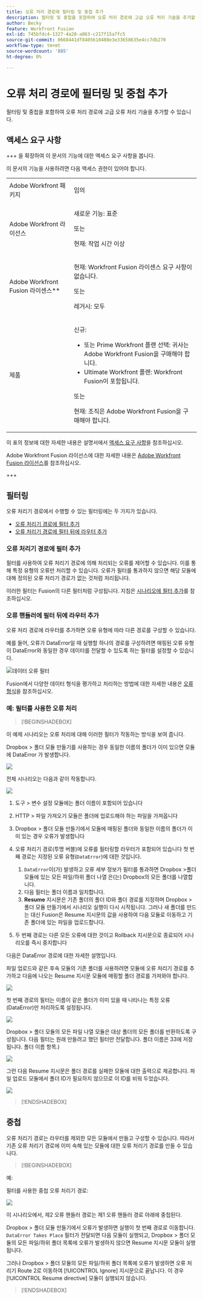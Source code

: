 ```yaml
---
title: 오류 처리 경로에 필터링 및 중첩 추가
description: 필터링 및 중첩을 포함하여 오류 처리 경로에 고급 오류 처리 기술을 추가할 수 있습니다.
author: Becky
feature: Workfront Fusion
exl-id: 745bfdc4-1327-4a28-a863-c217f15a7fc5
source-git-commit: 0668441df8405610488e3e33658635e4cc7db270
workflow-type: tm+mt
source-wordcount: '885'
ht-degree: 0%

---
```


# 오류 처리 경로에 필터링 및 중첩 추가

필터링 및 중첩을 포함하여 오류 처리 경로에 고급 오류 처리 기술을 추가할 수 있습니다.

## 액세스 요구 사항

+++ 을 확장하여 이 문서의 기능에 대한 액세스 요구 사항을 봅니다.

이 문서의 기능을 사용하려면 다음 액세스 권한이 있어야 합니다.

<table style="table-layout:auto">
 <col> 
 <col> 
 <tbody> 
  <tr> 
   <td role="rowheader">Adobe Workfront 패키지 
   <td> <p>임의</p> </td> 
  </tr> 
  <tr data-mc-conditions=""> 
   <td role="rowheader">Adobe Workfront 라이선스</td> 
   <td> <p>새로운 기능: 표준</p><p>또는</p><p>현재: 작업 시간 이상</p> </td> 
  </tr> 
  <tr> 
   <td role="rowheader">Adobe Workfront Fusion 라이센스**</td> 
   <td>
   <p>현재: Workfront Fusion 라이센스 요구 사항이 없습니다.</p>
   <p>또는</p>
   <p>레거시: 모두 </p>
   </td> 
  </tr> 
  <tr> 
   <td role="rowheader">제품</td> 
   <td>
   <p>신규:</p> <ul><li>또는 Prime Workfront 플랜 선택: 귀사는 Adobe Workfront Fusion을 구매해야 합니다.</li><li>Ultimate Workfront 플랜: Workfront Fusion이 포함됩니다.</li></ul>
   <p>또는</p>
   <p>현재: 조직은 Adobe Workfront Fusion을 구매해야 합니다.</p>
   </td> 
  </tr>
 </tbody> 
</table>

이 표의 정보에 대한 자세한 내용은 설명서에서 [액세스 요구 사항](/help/workfront-fusion/references/licenses-and-roles/access-level-requirements-in-documentation.md)을 참조하십시오.

Adobe Workfront Fusion 라이선스에 대한 자세한 내용은 [Adobe Workfront Fusion 라이선스](/help/workfront-fusion/set-up-and-manage-workfront-fusion/licensing-operations-overview/license-automation-vs-integration.md)를 참조하십시오.

+++

## 필터링

오류 처리기 경로에서 수행할 수 있는 필터링에는 두 가지가 있습니다.

* [오류 처리기 경로에 필터 추가](#add-a-filter-to-the-error-handler-route)
* [오류 처리기 경로에 필터 뒤에 라우터 추가](#add-a-router-followed-by-filters-to-the-error-handler)

### 오류 처리기 경로에 필터 추가

필터를 사용하여 오류 처리기 경로에 의해 처리되는 오류를 제어할 수 있습니다. 이를 통해 특정 유형의 오류만 처리할 수 있습니다. 오류가 필터를 통과하지 않으면 해당 모듈에 대해 정의된 오류 처리기 경로가 없는 것처럼 처리됩니다.

이러한 필터는 Fusion의 다른 필터처럼 구성됩니다. 지침은 [시나리오에 필터 추가](/help/workfront-fusion/create-scenarios/add-modules/add-a-filter-to-a-scenario.md)를 참조하십시오.

### 오류 핸들러에 필터 뒤에 라우터 추가

오류 처리 경로에 라우터를 추가하면 오류 유형에 따라 다른 경로를 구성할 수 있습니다.

예를 들어, 오류가 DataError일 때 실행할 하나의 경로를 구성하려면 매핑된 오류 유형이 DataError와 동일한 경우 데이터를 전달할 수 있도록 하는 필터를 설정할 수 있습니다.

![데이터 오류 필터](assets/filter-dataerror.png)

Fusion에서 다양한 데이터 형식을 평가하고 처리하는 방법에 대한 자세한 내용은 [오류 형식](/help/workfront-fusion/references/errors/error-processing.md)을 참조하십시오.

### 예: 필터를 사용한 오류 처리

>[!BEGINSHADEBOX]

이 예제 시나리오는 오류 처리에 대해 이러한 필터가 작동하는 방식을 보여 줍니다.

Dropbox > 폴더 모듈 만들기를 사용하는 경우 동일한 이름의 폴더가 이미 있으면 모듈에 DataError 가 발생합니다.

![](assets/dropbox.png)

전체 시나리오는 다음과 같이 작동합니다.

![](assets/dropbox-scenario.png)

1. 도구 > 변수 설정 모듈에는 폴더 이름이 포함되어 있습니다
1. HTTP > 파일 가져오기 모듈은 폴더에 업로드해야 하는 파일을 가져옵니다
1. Dropbox > 폴더 모듈 만들기에서 모듈에 매핑된 폴더와 동일한 이름의 폴더가 이미 있는 경우 오류가 발생합니다
1. 오류 처리기 경로(투명 버블)에 오류를 필터링할 라우터가 포함되어 있습니다
첫 번째 경로는 지정된 오류 유형(`DataError`)에 대한 것입니다.

   1. `DataError`이(가) 발생하고 오류 세부 정보가 필터를 통과하면 Dropbox >폴더 모듈에 있는 모든 파일/하위 폴더 나열 은(는) Dropbox의 모든 폴더를 나열합니다.
   1. 다음 필터는 폴더 이름과 일치합니다.
   1. **Resume** 지시문은 기존 폴더의 폴더 ID와 폴더 경로를 지정하며 Dropbox > 폴더 모듈 만들기에서 시나리오 실행이 다시 시작됩니다. 그러나 새 폴더를 만드는 대신 Fusion은 Resume 지시문의 값을 사용하여 다음 모듈로 이동하고 기존 폴더에 있는 파일을 업로드합니다.

1. 두 번째 경로는 다른 모든 오류에 대한 것이고 Rollback 지시문으로 종료되어 시나리오를 즉시 중지합니다

다음은 DataError 경로에 대한 자세한 설명입니다.

파일 업로드와 같은 후속 모듈의 기존 폴더를 사용하려면 모듈에 오류 처리기 경로를 추가하고 다음에 나오는 Resume 지시문 모듈에 매핑할 폴더 경로를 가져와야 합니다.

![](assets/add-error-handler-route.png)

첫 번째 경로의 필터는 이름이 같은 폴더가 이미 있을 때 나타나는 특정 오류(DataError)만 처리하도록 설정됩니다.

![](assets/condition.png)

Dropbox > 폴더 모듈의 모든 파일 나열 모듈은 대상 폴더의 모든 폴더를 반환하도록 구성됩니다. 다음 필터는 원래 만들려고 했던 필터만 전달합니다. 폴더 이름은 33에 저장됩니다. 폴더 이름 항목.)

![](assets/condition2.png)

그런 다음 Resume 지시문은 폴더 경로를 실패한 모듈에 대한 출력으로 제공합니다. 파일 업로드 모듈에서 폴더 ID가 필요하지 않으므로 이 ID를 비워 두었습니다.

![](assets/flow-control.png)

>[!ENDSHADEBOX]

## 중첩

오류 처리기 경로는 라우터를 제외한 모든 모듈에서 만들고 구성할 수 있습니다. 따라서 기존 오류 처리기 경로에 이미 속해 있는 모듈에 대한 오류 처리기 경로를 만들 수 있습니다.

>[!BEGINSHADEBOX]

예:

필터를 사용한 중첩 오류 처리기 경로:

![](assets/nested-error-handling-route.png)

이 시나리오에서, 제2 오류 핸들러 경로는 제1 오류 핸들러 경로 아래에 중첩된다.

Dropbox > 폴더 모듈 만들기에서 오류가 발생하면 실행이 첫 번째 경로로 이동합니다. `DataError Takes Place` 필터가 전달되면 다음 모듈이 실행되고, Dropbox > 폴더 모듈의 모든 파일/하위 폴더 목록에 오류가 발생하지 않으면 Resume 지시문 모듈이 실행됩니다.

그러나 Dropbox > 폴더 모듈의 모든 파일/하위 폴더 목록에 오류가 발생하면 오류 처리기 Route 2로 이동하여 [!UICONTROL Ignore] 지시문으로 끝납니다. 이 경우 [!UICONTROL Resume directive] 모듈이 실행되지 않습니다.

>[!ENDSHADEBOX]
